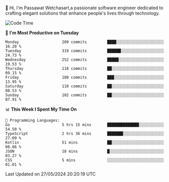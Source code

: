 
👋 Hi, I'm Passawat Wetchasart,a passionate software engineer dedicated to crafting elegant solutions that enhance people's lives through technology.


<!--START_SECTION:waka-->
![Code Time](http://img.shields.io/badge/Code%20Time-1%2C639%20hrs%2019%20mins-blue)

📅 **I'm Most Productive on Tuesday** 

```text
Monday                   209 commits         ████░░░░░░░░░░░░░░░░░░░░░   16.20 % 
Tuesday                  319 commits         ██████░░░░░░░░░░░░░░░░░░░   24.73 % 
Wednesday                252 commits         █████░░░░░░░░░░░░░░░░░░░░   19.53 % 
Thursday                 118 commits         ██░░░░░░░░░░░░░░░░░░░░░░░   09.15 % 
Friday                   180 commits         ███░░░░░░░░░░░░░░░░░░░░░░   13.95 % 
Saturday                 110 commits         ██░░░░░░░░░░░░░░░░░░░░░░░   08.53 % 
Sunday                   102 commits         ██░░░░░░░░░░░░░░░░░░░░░░░   07.91 % 
```


📊 **This Week I Spent My Time On** 

```text
💬 Programming Languages: 
Go                       5 hrs 15 mins       ██████████████░░░░░░░░░░░   54.50 % 
TypeScript               2 hrs 36 mins       ███████░░░░░░░░░░░░░░░░░░   27.09 % 
Kotlin                   51 mins             ██░░░░░░░░░░░░░░░░░░░░░░░   08.86 % 
JSON                     18 mins             █░░░░░░░░░░░░░░░░░░░░░░░░   03.27 % 
CSS                      5 mins              ░░░░░░░░░░░░░░░░░░░░░░░░░   01.01 % 
```


 Last Updated on 27/05/2024 20:20:19 UTC
<!--END_SECTION:waka-->

<!--
**markpassawat/markpassawat** is a ✨ _special_ ✨ repository because its `README.md` (this file) appears on your GitHub profile.

Here are some ideas to get you started:

- 🔭 I’m currently working on ...
- 🌱 I’m currently learning ...
- 👯 I’m looking to collaborate on ...
- 🤔 I’m looking for help with ...
- 💬 Ask me about ...
- 📫 How to reach me: ...
- 😄 Pronouns: He/Him
- ⚡ Fun fact: ...
-->
